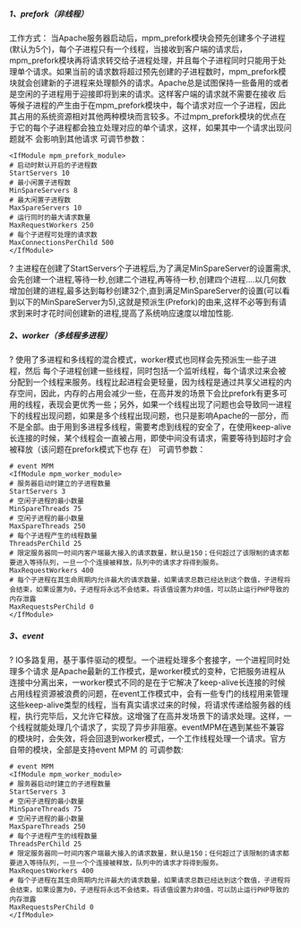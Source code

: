 ##### 1、prefork（非线程）

工作方式：
	当Apache服务器启动后，mpm_prefork模块会预先创建多个子进程(默认为5个)，每个子进程只有一个线程，当接收到客户端的请求后，mpm_prefork模块再将请求转交给子进程处理，并且每个子进程同时只能用于处理单个请求。如果当前的请求数将超过预先创建的子进程数时，mpm_prefork模块就会创建新的子进程来处理额外的请求。Apache总是试图保持一些备用的或者是空闲的子进程用于迎接即将到来的请求。这样客户端的请求就不需要在接收 后等候子进程的产生由于在mpm_prefork模块中，每个请求对应一个子进程，因此其占用的系统资源相对其他两种模块而言较多。不过mpm_prefork模块的优点在于它的每个子进程都会独立处理对应的单个请求，这样，如果其中一个请求出现问题就不 会影响到其他请求
可调节参数：

```shell
<IfModule mpm_prefork_module>
# 启动时默认开启的子进程数
StartServers 10
# 最小闲置子进程数
MinSpareServers 8
# 最大闲置子进程数
MaxSpareServers 10
# 运行同时的最大请求数量
MaxRequestWorkers 250
# 每个子进程可处理的请求数
MaxConnectionsPerChild 500
</IfModule>
```
?	主进程在创建了StartServers个子进程后,为了满足MinSpareServer的设置需求,会先创建一个进程,等待一秒,创建二个进程,再等待一秒,创建四个进程....以几何数增加创建的进程,最多达到每秒创建32个,直到满足MinSpareServer的设置(可以看到以下的MinSpareServer为5),这就是预派生(Prefork)的由来,这样不必等到有请求到来时才花时间创建新的进程,提高了系统响应速度以增加性能.

##### 2、worker（多线程多进程）
?	使用了多进程和多线程的混合模式，worker模式也同样会先预派生一些子进程，然后 每个子进程创建一些线程，同时包括一个监听线程，每个请求过来会被分配到一个线程来服务。线程比起进程会更轻量，因为线程是通过共享父进程的内存空间，因此，内存的占用会减少一些，在高并发的场景下会比prefork有更多可用的线程，表现会更优秀一些；另外，如果一个线程出现了问题也会导致同一进程下的线程出现问题，如果是多个线程出现问题，也只是影响Apache的一部分，而不是全部。由于用到多进程多线程，需要考虑到线程的安全了，在使用keep-alive长连接的时候，某个线程会一直被占用，即使中间没有请求，需要等待到超时才会被释放（该问题在prefork模式下也存 在）
可调节参数：

```shell
# event MPM
<IfModule mpm_worker_module>
# 服务器启动时建立的子进程数量
StartServers 3 
# 空闲子进程的最小数量
MinSpareThreads 75 
# 空闲子进程的最小数量
MaxSpareThreads 250 
# 每个子进程产生的线程数量
ThreadsPerChild 25 
# 限定服务器同一时间内客户端最大接入的请求数量，默认是150；任何超过了该限制的请求都要进入等待队列，一旦一个个连接被释放，队列中的请求才将得到服务。
MaxRequestWorkers 400 
# 每个子进程在其生命周期内允许最大的请求数量，如果请求总数已经达到这个数值，子进程将会结束，如果设置为0，子进程将永远不会结束。将该值设置为非0值，可以防止运行PHP导致的内存泄露
MaxRequestsPerChild 0  
</IfModule>
```
##### 3、event
?	 IO多路复用，基于事件驱动的模型。一个进程处理多个套接字，一个进程同时处理多个请求
是Apache最新的工作模式，是worker模式的变种，它把服务进程从连接中分离出来，一worker模式不同的是在于它解决了keep-alive长连接的时候占用线程资源被浪费的问题，在event工作模式中，会有一些专门的线程用来管理这些keep-alive类型的线程，当有真实请求过来的时候，将请求传递给服务器的线程，执行完毕后，又允许它释放。这增强了在高并发场景下的请求处理。这样，一个线程就能处理几个请求了，实现了异步非阻塞。eventMPM在遇到某些不兼容的模块时，会失效，将会回退到worker模式，一个工作线程处理一个请求。官方自带的模块，全部是支持event MPM 的
可调参数:

```shell
# event MPM
<IfModule mpm_worker_module>
# 服务器启动时建立的子进程数量
StartServers 3 
# 空闲子进程的最小数量
MinSpareThreads 75 
# 空闲子进程的最小数量
MaxSpareThreads 250 
# 每个子进程产生的线程数量
ThreadsPerChild 25 
# 限定服务器同一时间内客户端最大接入的请求数量，默认是150；任何超过了该限制的请求都要进入等待队列，一旦一个个连接被释放，队列中的请求才将得到服务。
MaxRequestWorkers 400 
# 每个子进程在其生命周期内允许最大的请求数量，如果请求总数已经达到这个数值，子进程将会结束，如果设置为0，子进程将永远不会结束。将该值设置为非0值，可以防止运行PHP导致的内存泄露 
MaxRequestsPerChild 0 
</IfModule>
```